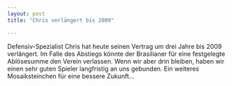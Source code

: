 ```yaml
---
layout: post
title: "Chris verlängert bis 2009"

---
```


Defensiv-Spezialist Chris hat heute seinen Vertrag um drei Jahre bis 2009 verlängert. Im Falle des Abstiegs könnte der Brasilianer für eine festgelegte Ablösesumme den Verein verlassen. Wenn wir aber drin bleiben, haben wir einen sehr guten Spieler langfristig an uns gebunden. Ein weiteres Mosaiksteinchen für eine bessere Zukunft...



